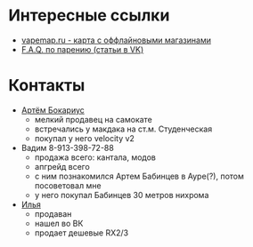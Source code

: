 # Интересные ссылки

* [vapemap.ru - карта с оффлайновыми магазинами](http://vapemap.ru)
* [F.A.Q. по парению (статьи в VK)](https://vk.com/topic-62982557_31375839)

# Контакты
* [Артём Бокариус](https://vk.com/b_boy_art)  
  * мелкий продавец на самокате  
  * встречались у макдака на ст.м. Студенческая  
  * покупал у него velocity v2
* Вадим 8-913-398-72-88
  * продажа всего: кантала, модов  
  * апгрейд всего  
  * с ним познакомился Артем Бабинцев в Ауре(?), потом посоветовал мне  
  * у него покупал Бабинцев 30 метров нихрома
* [Илья](http://vk.com/tcvape54)
  * продаван
  * нашел во ВК
  * продает дешевые RX2/3
